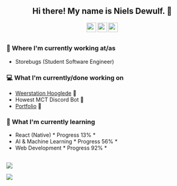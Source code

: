 
<!--
**nielsdewulf/nielsdewulf** is a ✨ _special_ ✨ repository because its `README.md` (this file) appears on your GitHub profile.

Here are some ideas to get you started:

- 🔭 I’m currently working on ...
- 🌱 I’m currently learning ...
- 👯 I’m looking to collaborate on ...
- 🤔 I’m looking for help with ...
- 💬 Ask me about ...
- 📫 How to reach me: ...
- 😄 Pronouns: ...
- ⚡ Fun fact: ...
-->
<h2 align="center" style="border:none;">Hi there! My name is Niels Dewulf. 👋</h2>
<p align='center'>
<a href="https://funergydev.com"><img src="https://img.shields.io/badge/Portfolio-red.svg?style=for-the-badge&logo=data%3Aimage%2Fpng%3Bbase64%2CiVBORw0KGgoAAAANSUhEUgAAA2wAAANsBAMAAADVQjZiAAAAIVBMVEUAAAAAAAAAAAAAAAAAAAAAAAAAAAAAAAAAAAAAAAD%2F%2F%2F9tb27TAAAACXRSTlMAKDIzl5iam81408GLAAAAAWJLR0QKaND0VgAAA%2BFJREFUeNrt0TENhEAURdGdCQLGAw7WFDaQsC0esERNS0cIBSvgV1Twk3MUvLxbpg%2F5VBfIhmzIJhuyIZtsyIZsyCYbsiGbbMiGbLIhG7Ihm2zIhmyyIRuyyYZsyIZssiEbssmGbMgmG7IhG7LJhmzIJhuyIZtsyIZsyCYbsiGbbMiGbLIhG7Ihm2zIhmyyIRuyIZtsyIZssiEbssmGbMiGbLIhG7LJhmzIJhuyIRuyyYZsyCYbsiGbbMiGbMgmG7Ihm2zIhmyyIRuyIZtsyIZssiEbssmGbMiGbLIhG7LJhmzIJhuyIRuyyYZsyCYbsiEbssmGbMgmG7Ihm2zIhmzIJhuyIZtsyIZssiEbsiGbbMiGbLIhG7LJhmzIhmyyIRuyyYZsyCYbsiEbQembE9K5XAAAAAAAAAAAAAAAAAAAAAAAAAAAAAAAAAAAAAAAAAAAAAAAAAAAAAAAAAAAAAAAAAAAAAAAAAAAAAAAAAAAAAAAAAAAAAAAAAAARGVoTgiO38sHdl%2BRov3tA6tGGckmG7Ihm2zIhmyyIRuyIZtsyIZssiEbssmGbMiGbLIhG7LJhmzIJhuyIRuyyYZsyCYbsiGbbMiGbMgmG7Ihm2zIhmyyIRuyIZtsyIZssiEbssmGbMiGbLIhG7LJhmzIhmyyIRuyyYZsyCYbsiEbssmGbMgmG7Ihm2zIhmzIJhuyIZtsyIZssiEbsiGbbMiGbLIhG7LJhmzIhmyyIRuyyYZsyCYbsiEbssmGbMgmG7Ihm2zIhmzIJhuyIZtsyIZsyCYbsiGbbMiGbLIhG7Ihm2zIhmyyIRuyyYZsyIZssiEbssmGbMgmG7IhG7LJhmzIJhuyIZtsZNLNzQnB6QIAAAAAAAAAAAAAAAAAAAAAAAAAAAAAAAAAAAAAAAAAAAAAAAAAAAAAAAAAAAAAAAAAAAAAAAAAAAAAAAAAAAAAAAAAAAAAAAAAIJ%2FSt8c3LJsOd7NNz29YRx1uqi6QDdmQTTZkQzbZkA3ZkE02ZEM22ZAN2WRDNmRDNtmQDdlkQzZkkw3ZkA3ZZEM2ZJMN2ZBNNmRDNmSTDdmQTTZkQzbZkA3ZkE02ZEM22ZAN2WRDNmRDNtmQDdlkQzZkQzbZkA3ZZEM2ZJMN2ZAN2WRDNmSTDdmQTTZkQzZkkw3ZkE02ZEM22ZAN2ZBNNmRDNtmQDdlkQzZkQzbZkA3ZZEM2ZJMN2ZAN2WRDNmSTDdmQTTZkQzZkkw3ZkE02ZEM2ZJMN2ZBNNmRDNtmQDdmQTTZkQzbZkA3ZZEM2ZEM22ZAN2WRDNmSTDdmQDdlkQzZkkw3ZkE02ZEM2gj9wUA7LAccxaQAAAABJRU5ErkJggg%3D%3D" height=25></a> 
<a href="https://twitter.com/FunergyDev"><img src="https://img.shields.io/badge/twitter-%231DA1F2.svg?&style=for-the-badge&logo=twitter&logoColor=white" height=25></a> 
<a href="https://www.linkedin.com/in/niels-dewulf/"><img src="https://img.shields.io/badge/linkedin-%230077B5.svg?&style=for-the-badge&logo=linkedin&logoColor=white" height=25></a> 
</p>
<h2 align="center"></h2>

### 💼 Where I'm currently working at/as
- Storebugs (Student Software Engineer)

### 💻 What I'm currently/done working on
- [Weerstation Hooglede](https://weerstationhooglede.be/)  🚀
- Howest MCT Discord Bot  🚀 
- [Portfolio](https://funergydev.com/)  🚀

### 📖 What I'm currently learning
- React (Native)  * Progress 13% * 
- AI & Machine Learning  * Progress 56% *
- Web Development  * Progress 92% *

<h2 align="center"></h2>

<img src="https://github-readme-stats.vercel.app/api?username=nielsdewulf" />

![](https://komarev.com/ghpvc/?username=nielsdewulf&style=flat-square)
